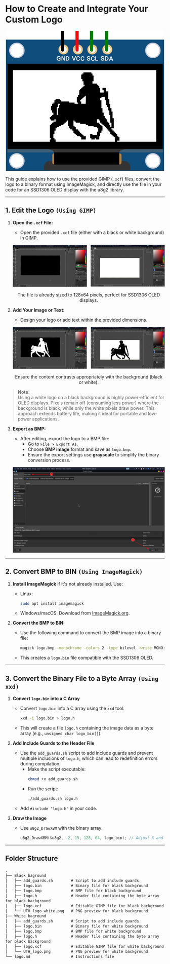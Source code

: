 # How to Create and Integrate Your Custom Logo

<p align="center">
  <img src="Images/gif/output.gif" alt="sbc_fc" width=500>
</p>

This guide explains how to use the provided GIMP (`.xcf`) files, convert the logo to a binary format using ImageMagick, and directly use the file in your code for an SSD1306 OLED display with the u8g2 library.

---

## 1. Edit the Logo `(Using GIMP)`

1. **Open the `.xcf` File:**
   - Open the provided `.xcf` file (either with a black or white background) in GIMP.

    <p align="center">
      <img src="Images/image1.png" alt=image1>
    </p>

    <p align="center">
        The file is already sized to 128x64 pixels, perfect for SSD1306 OLED displays.
    </p>

2. **Add Your Image or Text:**
   - Design your logo or add text within the provided dimensions.

    <p align="center">
      <img src="Images/image2.png" alt="image2">
    </p>

    <p align="center">
        Ensure the content contrasts appropriately with the background (black or white).
    </p>

  > **Note:**  
  > Using a white logo on a black background is highly power-efficient for OLED displays. Pixels remain off (consuming less power) where the background is black, while only the white pixels draw power. This approach extends battery life, making it ideal for portable and low-power applications.

3. **Export as BMP:**
   - After editing, export the logo to a BMP file:
     - Go to `File > Export As`.
     - Choose **BMP image** format and save as `logo.bmp`.
     - Ensure the export settings use **grayscale** to simplify the binary conversion process.

    <p align="center">
      <img src="Images/image3.png" alt="image3">
    </p>
---

## 2. Convert BMP to BIN `(Using ImageMagick)`

1. **Install ImageMagick** if it's not already installed. Use:
   - Linux: 
     ```bash
     sudo apt install imagemagick
     ```
   - Windows/macOS: Download from [ImageMagick.org](https://imagemagick.org).

2. **Convert the BMP to BIN:**
   - Use the following command to convert the BMP image into a binary file:
     ```bash
     magick logo.bmp -monochrome -colors 2 -type bilevel -write MONO:logo.bin
     ```
   - This creates a `logo.bin` file compatible with the SSD1306 OLED.

---

## 3. Convert the Binary File to a Byte Array `(Using xxd)`

1. **Convert `logo.bin` into a C Array**

   - Convert `logo.bin` into a C array using the `xxd` tool:
     ```bash
     xxd -i logo.bin > logo.h
     ```
   - This will create a file `logo.h` containing the image data as a byte array (e.g., `unsigned char logo_bin[]`).

2. **Add Include Guards to the Header File**

   - Use the `add_guards.sh` script to add include guards and prevent multiple inclusions of `logo.h`, which can lead to redefinition errors during compilation.
     - Make the script executable:
       ```bash
       chmod +x add_guards.sh
       ```
     - Run the script:
       ```bash
       ./add_guards.sh logo.h
       ```
   - Add `#include "logo.h"` in your code.

3. **Draw the Image**

   - Use `u8g2_DrawXBM` with the binary array:
     ```cpp
     u8g2_DrawXBM(&u8g2, -2, 15, 128, 64, logo_bin); // Adjust X and Y positions if necessary
     ```

---

## Folder Structure

```plaintext
.
├── Black baground
│   ├── add_guards.sh        # Script to add include guards
│   ├── logo.bin             # Binary file for black background
│   ├── logo.bmp             # BMP file for black background
│   ├── logo.h               # Header file containing the byte array for black background
│   ├── logo.xcf             # Editable GIMP file for black background
│   └── UTH_logo_white.png   # PNG preview for black background
├── White baground
│   ├── add_guards.sh        # Script to add include guards
│   ├── logo.bin             # Binary file for white background
│   ├── logo.bmp             # BMP file for white background
│   ├── logo.h               # Header file containing the byte array for black background
│   ├── logo.xcf             # Editable GIMP file for white background
│   └── UTH_logo.png         # PNG preview for white background
└── logo.md                  # Instructions file
```
